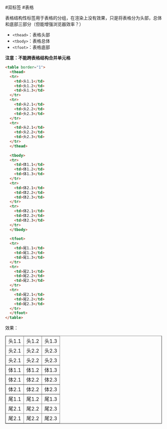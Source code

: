 #双标签  #表格 

表格结构性标签用于表格的分组，在渲染上没有效果，只是将表格分为头部，总体和底部三部分（但能增强浏览器效率？）
- `<thead>`：表格头部
- `<tbody>`：表格总体
- `<tfoot>`：表格底部

**注意：不能跨表格结构合并单元格**

```HTML
<table border="1">  
  <thead>  
  <tr>  
    <td>头1.1</td>  
    <td>头1.2</td>  
    <td>头1.3</td>  
  </tr>  
  <tr>  
    <td>头2.1</td>  
    <td>头2.2</td>  
    <td>头2.3</td>  
  </tr>  
  <tr>  
    <td>头2.1</td>  
    <td>头2.2</td>  
    <td>头2.3</td>  
  </tr>  
  </thead>  
  
  <tbody>  
  <tr>  
    <td>体1.1</td>  
    <td>体1.2</td>  
    <td>体1.3</td>  
  </tr>  
  <tr>  
    <td>体2.1</td>  
    <td>体2.2</td>  
    <td>体2.3</td>  
  </tr>  
  <tr>  
    <td>体2.1</td>  
    <td>体2.2</td>  
    <td>体2.3</td>  
  </tr>  
  </tbody>  
  
  <tfoot>  
  <tr>  
    <td>尾1.1</td>  
    <td>尾1.2</td>  
    <td>尾1.3</td>  
  </tr>  
  <tr>  
    <td>尾2.1</td>  
    <td>尾2.2</td>  
    <td>尾2.3</td>  
  </tr>  
  <tr>  
    <td>尾2.1</td>  
    <td>尾2.2</td>  
    <td>尾2.3</td>  
  </tr>  
  </tfoot>  
</table>
```

效果：

<table border="1">  
  <thead>  
  <tr>  
    <td>头1.1</td>  
    <td>头1.2</td>  
    <td>头1.3</td>  
  </tr>  
  <tr>  
    <td>头2.1</td>  
    <td>头2.2</td>  
    <td>头2.3</td>  
  </tr>  
  <tr>  
    <td>头2.1</td>  
    <td>头2.2</td>  
    <td>头2.3</td>  
  </tr>  
  </thead>  
  <tbody>  
  <tr>  
    <td>体1.1</td>  
    <td>体1.2</td>  
    <td>体1.3</td>  
  </tr>  
  <tr>  
    <td>体2.1</td>  
    <td>体2.2</td>  
    <td>体2.3</td>  
  </tr>  
  <tr>  
    <td>体2.1</td>  
    <td>体2.2</td>  
    <td>体2.3</td>  
  </tr>  
  </tbody>  
  <tfoot>  
  <tr>  
    <td>尾1.1</td>  
    <td>尾1.2</td>  
    <td>尾1.3</td>  
  </tr>  
  <tr>  
    <td>尾2.1</td>  
    <td>尾2.2</td>  
    <td>尾2.3</td>  
  </tr>  
  <tr>  
    <td>尾2.1</td>  
    <td>尾2.2</td>  
    <td>尾2.3</td>  
  </tr>  
  </tfoot>  
</table>